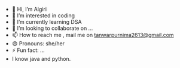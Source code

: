 - 👋 Hi, I’m Aigiri
- 👀 I’m interested in coding 
- 🌱 I’m currently learning DSA
- 💞️ I’m looking to collaborate on ...
- 📫 How to reach me , mail me on tanwarpurnima2613@gmail.com
- 😄 Pronouns: she/her
- ⚡ Fun fact: ...
- I know java and python.

<!---
black-spades-z/black-spades-z is a ✨ special ✨ repository because its `README.md` (this file) appears on your GitHub profile.
You can click the Preview link to take a look at your changes.
--->
